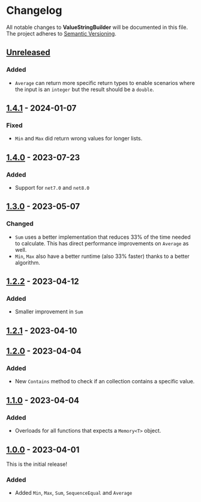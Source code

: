 # Changelog

All notable changes to **ValueStringBuilder** will be documented in this file. The project adheres to [Semantic Versioning](https://semver.org/spec/v2.0.0.html).

<!-- The format is based on [Keep a Changelog](https://keepachangelog.com/en/1.0.0/) -->

## [Unreleased]

### Added
- `Average` can return more specific return types to enable scenarios where the input is an `integer` but the result should be a `double`.

## [1.4.1] - 2024-01-07

### Fixed

-   `Min` and `Max` did return wrong values for longer lists.

## [1.4.0] - 2023-07-23

### Added

-   Support for `net7.0` and `net8.0`

## [1.3.0] - 2023-05-07

### Changed

-   `Sum` uses a better implementation that reduces 33% of the time needed to calculate. This has direct performance improvements on `Average` as well.
-   `Min`, `Max` also have a better runtime (also 33% faster) thanks to a better algorithm.

## [1.2.2] - 2023-04-12

### Added

-   Smaller improvement in `Sum`

## [1.2.1] - 2023-04-10

## [1.2.0] - 2023-04-04

### Added

-   New `Contains` method to check if an collection contains a specific value.

## [1.1.0] - 2023-04-04

### Added

-   Overloads for all functions that expects a `Memory<T>` object.

## [1.0.0] - 2023-04-01

This is the initial release!

### Added

-   Added `Min`, `Max`, `Sum`, `SequenceEqual` and `Average`

[Unreleased]: https://github.com/linkdotnet/LinqSIMDExtensions/compare/1.4.1...HEAD

[1.4.1]: https://github.com/linkdotnet/LinqSIMDExtensions/compare/1.4.0...1.4.1

[1.4.0]: https://github.com/linkdotnet/LinqSIMDExtensions/compare/1.3.0...1.4.0

[1.3.0]: https://github.com/linkdotnet/LinqSIMDExtensions/compare/1.2.2...1.3.0

[1.2.2]: https://github.com/linkdotnet/LinqSIMDExtensions/compare/1.2.1...1.2.2

[1.2.1]: https://github.com/linkdotnet/LinqSIMDExtensions/compare/1.2.0...1.2.1

[1.2.0]: https://github.com/linkdotnet/LinqSIMDExtensions/compare/1.1.0...1.2.0

[1.1.0]: https://github.com/linkdotnet/LinqSIMDExtensions/compare/1.0.0...1.1.0

[1.0.0]: https://github.com/linkdotnet/LinqSIMDExtensions/compare/e70becb4068b55fd771e09975d6b223076ce6d2c...1.0.0
